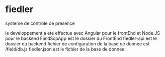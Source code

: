 # fiedler
systeme de controle de presence

le developpement a ete effectue avec
Angular pour le frontEnd
et Node.JS pour le backend
FieldScpApp est le dossier du FrontEnd
fiedler-api est le dossier du backend
fichier de configuration de la base de donnee est /field/db.js
fiedler.json est le fichier de la base de donnee

